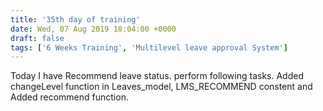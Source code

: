 ```yaml
---
title: '35th day of training'
date: Wed, 07 Aug 2019 18:04:00 +0000
draft: false
tags: ['6 Weeks Training', 'Multilevel leave approval System']
---
```


Today I have Recommend leave status. perform following tasks. Added changeLevel function in Leaves\_model, LMS\_RECOMMEND constent and Added recommend function.